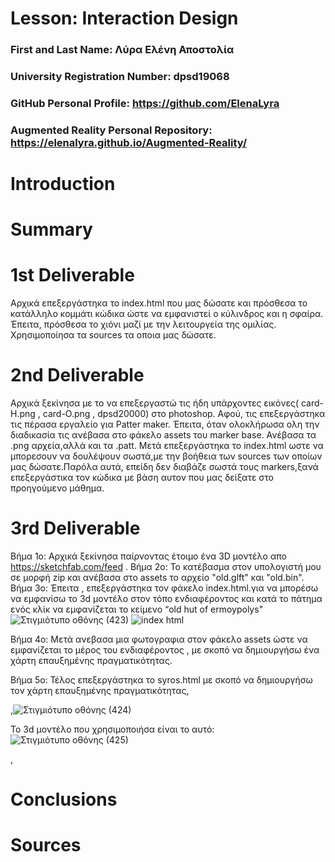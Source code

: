 # Lesson: Interaction Design

### First and Last Name: Λύρα Ελένη Αποστολία 
### University Registration Number: dpsd19068
### GitHub Personal Profile: https://github.com/ElenaLyra
### Augmented Reality Personal Repository: https://elenalyra.github.io/Augmented-Reality/

# Introduction

# Summary


# 1st Deliverable
Αρχικά επεξεργάστηκα το index.html που μας δώσατε και πρόσθεσα το κατάλληλο κομμάτι κώδικα ώστε να εμφανιστεί ο κύλινδρος και η σφαίρα. Έπειτα, πρόσθεσα το χιόνι μαζί με την λειτουργεία της ομιλίας. Χρησιμοποίησα τα sources τα οποια μας δώσατε.    

# 2nd Deliverable
Αρχικά ξεκίνησα με το να επεξεργαστώ τις ήδη υπάρχοντες εικόνες( card-H.png , card-O.png , dpsd20000) στο photoshop. Αφού, τις επεξεργάστηκα  τις πέρασα εργαλείο για Patter maker. Έπειτα, όταν ολοκλήρωσα ολη την διαδικασία τις ανέβασα στο φάκελο assets του marker base. Ανέβασα τα .png αρχεία,αλλά και τα .patt. Μετά επεξεργάστηκα το index.html ωστε να μπορεσουν να δουλέψουν σωστά,με την βοήθεια των sources των οποίων μας δώσατε.Παρόλα αυτά, επείδη δεν διαβάζε σωστά τους markers,ξανά επεξεργάστικα τον κώδικα με βάση αυτον που μας δείξατε στο προηγούμενο μάθημα. 


# 3rd Deliverable

Βήμα 1ο: Αρχικά ξεκίνησα παίρνοντας έτοιμο ένα 3D μοντέλο απο https://sketchfab.com/feed .
Βήμα 2ο:  Το κατέβασμα στον υπολογιστή μου σε μορφή zip και ανέβασα στο assets το αρχείο "old.glft" και "οld.bin". 
Βήμα 3ο: Έπειτα , επεξεργάστηκα τον φάκελο index.html.για να μπορέσω να εμφανίσω το 3d μοντέλο στον τόπο ενδιαφέροντος και κατά το πάτημα ενός κλίκ να εμφανίζεται το κείμενο “old  hut of ermoypolys"
![Στιγμιότυπο οθόνης (423)](https://user-images.githubusercontent.com/100956158/171939708-28847989-6bbe-457a-824b-8cf4d9647b96.png)
![index html](https://user-images.githubusercontent.com/100956158/171939779-b99e446c-b596-4635-af9c-3b2cb191b458.png)

Βήμα 4ο: Μετά ανεβασα μια φωτογραφια  στον φάκελο assets ώστε να εμφανίζεται το μέρος του ενδιαφέροντος , με σκοπό να δημιουργήσω ένα χάρτη επαυξημένης πραγματικότητας. 

Βήμα 5ο: Τέλος επεξεργάστηκα το syros.html με σκοπό να δημιουργήσω τον χάρτη επαυξημένης πραγματικότητας,

,![Στιγμιότυπο οθόνης (424)](https://user-images.githubusercontent.com/100956158/171940058-8b00d7af-9279-49ff-860c-5ebaa0dc70a2.png)
  
  Το 3d μοντέλο που χρησιμοποιήσα είναι  το  αυτό:
  ![Στιγμιότυπο οθόνης (425)](https://user-images.githubusercontent.com/100956158/171940928-34d08ca3-9659-4af6-8cae-228c544779c7.png)

,

# Conclusions


# Sources
